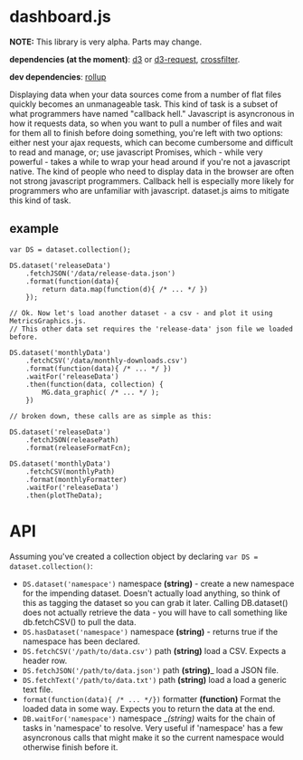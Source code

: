 # dashboard.js

__NOTE:__ This library is very alpha. Parts may change. 

__dependencies (at the moment)__: [d3](https://github.com/d3/d3)  or [d3-request](https://github.com/d3/d3-request), [crossfilter](https://github.com/crossfilter/crossfilter).

__dev dependencies__: [rollup](https://github.com/rollup/rollup)

Displaying data when your data sources come from a number of flat files quickly becomes an unmanageable task. This kind of task is a subset of what programmers have named "callback hell." Javascript is asyncronous in how it requests data, so when you want to pull a number of files and wait for them all to finish before doing something, you're left with two options: either nest your ajax requests, which can become cumbersome and difficult to read and manage, or; use javascript Promises, which - while very powerful - takes a while to wrap your head around if you're not a javascript native. The kind of people who need to display data in the browser are often not strong javascript programmers. Callback hell is especially more likely for programmers who are unfamiliar with javascript. dataset.js aims to mitigate this kind of task.

## example

    var DS = dataset.collection(); 

    DS.dataset('releaseData')                   
        .fetchJSON('/data/release-data.json')         
        .format(function(data){                        
            return data.map(function(d){ /* ... */ })
        });
    
    // Ok. Now let's load another dataset - a csv - and plot it using MetricsGraphics.js.
    // This other data set requires the 'release-data' json file we loaded before.
    
    DS.dataset('monthlyData')
        .fetchCSV('/data/monthly-downloads.csv')   
        .format(function(data){ /* ... */ })       
        .waitFor('releaseData')                    
        .then(function(data, collection) {
            MG.data_graphic( /* ... */ );
        })
    
    // broken down, these calls are as simple as this:
    
    DS.dataset('releaseData')
        .fetchJSON(releasePath)
        .format(releaseFormatFcn);
    
    DS.dataset('monthlyData')
        .fetchCSV(monthlyPath)
        .format(monthlyFormatter)
        .waitFor('releaseData')
        .then(plotTheData);
    
# API

Assuming you've created a collection object by declaring ```var DS = dataset.collection()```:

- ```DS.dataset('namespace')``` namespace __(string)__ - create a new namespace for the impending dataset. Doesn't actually load anything, so think of this as tagging the dataset so you can grab it later. Calling DB.dataset() does not actually retrieve the data - you will have to call something like db.fetchCSV() to pull the data.
- ```DS.hasDataset('namespace')``` namespace __(string)__ - returns true if the namespace has been declared.
- ```DS.fetchCSV('/path/to/data.csv')``` path __(string)__
    load a CSV. Expects a header row.
- ```DS.fetchJSON('/path/to/data.json')``` path __(string)___ load a JSON file.
- ```DS.fetchText('/path/to/data.txt')``` path __(string)__ load a  load a generic text file.
- ```format(function(data){ /* ... */})```</code> formatter __(function)__ Format the loaded data in some way. Expects you to return the data at the end.
- ```DB.waitFor('namespace')``` namespace __(string)_ waits for the chain of tasks in 'namespace' to resolve. Very useful if 'namespace' has a few asyncronous calls that might make it so the current namespace would otherwise finish before it.